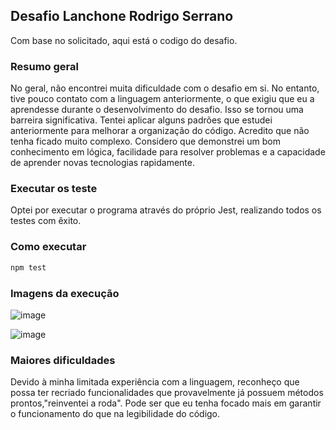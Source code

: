 ## Desafio Lanchone Rodrigo Serrano

Com base no solicitado, aqui está o codigo do desafio.


### Resumo geral
No geral, não encontrei muita dificuldade com o desafio em si. No entanto, tive pouco contato com a linguagem anteriormente, o que exigiu que eu a aprendesse durante o desenvolvimento do desafio. Isso se tornou uma barreira significativa.
Tentei aplicar alguns padrões que estudei anteriormente para melhorar a organização do código. Acredito que não tenha ficado muito complexo.
Considero que demonstrei um bom conhecimento em lógica, facilidade para resolver problemas e a capacidade de aprender novas tecnologias rapidamente.


### Executar os teste

Optei por executar o programa através do próprio Jest, realizando todos os testes com êxito.


### Como executar
```bash
npm test
```

### Imagens da execução
![image](https://github.com/RodrigoSerrano01/desafio-lanchonete-2023-main/assets/76639465/23713539-9096-4633-a9c0-b02e55c076fe)

![image](https://github.com/RodrigoSerrano01/desafio-lanchonete-2023-main/assets/76639465/d97795e4-ebcc-4c3a-8da1-33290965c585)


### Maiores dificuldades


Devido à minha limitada experiência com a linguagem, reconheço que possa ter recriado funcionalidades que provavelmente já possuem métodos prontos,"reinventei a roda". Pode ser que eu tenha focado mais em garantir o funcionamento do que na legibilidade do código.

